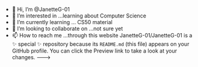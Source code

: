 - 👋 Hi, I’m @JanetteG-01
- 👀 I’m interested in ...learning about Computer Science 
- 🌱 I’m currently learning ... CS50 material
- 💞️ I’m looking to collaborate on ...not sure yet
- 📫 How to reach me ...through this website
JanetteG-01/JanetteG-01 is a ✨ special ✨ repository because its `README.md` (this file) appears on your GitHub profile.
You can click the Preview link to take a look at your changes.
--->
